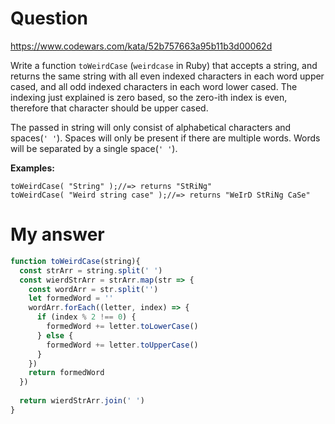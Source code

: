 # Question
https://www.codewars.com/kata/52b757663a95b11b3d00062d

Write a function `toWeirdCase` (`weirdcase` in Ruby) that accepts a string, and returns the same string with all even indexed characters in each word upper cased, and all odd indexed characters in each word lower cased. The indexing just explained is zero based, so the zero-ith index is even, therefore that character should be upper cased.

The passed in string will only consist of alphabetical characters and spaces(`' '`). Spaces will only be present if there are multiple words. Words will be separated by a single space(`' '`).

**Examples:**

```
toWeirdCase( "String" );//=> returns "StRiNg"
toWeirdCase( "Weird string case" );//=> returns "WeIrD StRiNg CaSe"
```

# My answer
```javascript
function toWeirdCase(string){
  const strArr = string.split(' ')
  const wierdStrArr = strArr.map(str => {
    const wordArr = str.split('')
    let formedWord = ''
    wordArr.forEach((letter, index) => {
      if (index % 2 !== 0) {
        formedWord += letter.toLowerCase()
      } else {
        formedWord += letter.toUpperCase()
      }
    })
    return formedWord
  })
  
  return wierdStrArr.join(' ')
}
```
